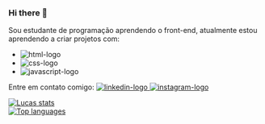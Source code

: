 ### Hi there 👋

Sou estudante de programação aprendendo o front-end, atualmente estou aprendendo a criar projetos com:
- <img src="https://img.shields.io/badge/HTML5-E34F26?style=for-the-badge&logo=html5&logoColor=white" alt="html-logo"/>
- <img src="https://img.shields.io/badge/CSS3-1572B6?style=for-the-badge&logo=css3&logoColor=white" alt="css-logo"/>
- <img src="https://img.shields.io/badge/JavaScript-F7DF1E?style=for-the-badge&logo=javascript&logoColor=black" alt="javascript-logo"/>

Entre em contato comigo:
<a href="https://www.linkedin.com/in/lucas-mauricio-dev/" target="_blank">
<img src="https://img.shields.io/badge/LinkedIn-0077B5?style=for-the-badge&logo=linkedin&logoColor=white" alt="linkedin-logo"/>
<a href="https://www.instagram.com/olucas.mauricio/" target="_blank">
<img src="https://img.shields.io/badge/Instagram-E4405F?style=for-the-badge&logo=instagram&logoColor=white" alt="instagram-logo"/>
</a>

[![Lucas stats](https://github-readme-stats.vercel.app/api?username=LucassMCorrea)](https://github.com/anuraghazra/github-readme-stats)
<br>
[![Top languages](https://github-readme-stats.vercel.app/api/top-langs/?username=LucassMCorrea)](https://github.com/anuraghazra/github-readme-stats)
